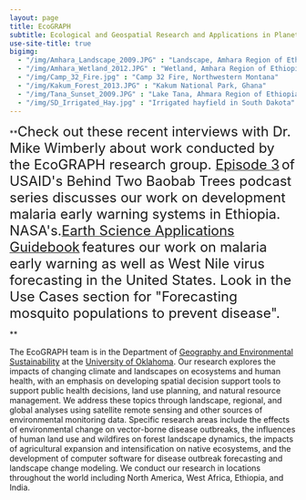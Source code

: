 ```yaml
---
layout: page
title: EcoGRAPH
subtitle: Ecological and Geospatial Research and Applications in Planetary Health
use-site-title: true
bigimg: 
  - "/img/Amhara_Landscape_2009.JPG" : "Landscape, Amhara Region of Ethiopia"
  - "/img/Amhara_Wetland_2012.JPG" : "Wetland, Amhara Region of Ethiopia"
  - "/img/Camp_32_Fire.jpg" : "Camp 32 Fire, Northwestern Montana"
  - "/img/Kakum_Forest_2013.JPG" : "Kakum National Park, Ghana"
  - "/img/Tana_Sunset_2009.JPG" : "Lake Tana, Ahmara Region of Ethiopia"
  - "/img/SD_Irrigated_Hay.jpg" : "Irrigated hayfield in South Dakota"
---
```


**<font size = "5">Check out these recent interviews with Dr. Mike Wimberly about work conducted by the EcoGRAPH research group. </font>
[<font size = "5">Episode 3</font>](https://www.usaid.gov/e-learning/global-health/between-two-baobab-trees/#/lessons/kXRl_2ev2hzzhHNekUpiqfQsdQ3w58jV) <font size = "5">of USAID's Behind Two Baobab Trees podcast series discusses our work on development malaria early warning systems in Ethiopia.</font>
<font size = "5">NASA's.</font>[<font size = "5">Earth Science Applications Guidebook</font>](https://appliedsciences.nasa.gov/guidebook/) <font size = "5">features our work on malaria early warning as well as West Nile virus forecasting in the United States. Look in the Use Cases section for "Forecasting mosquito populations to prevent disease".</font>


**

The EcoGRAPH team is in the Department of [Geography and Environmental Sustainability](http://www.ou.edu/ags/geography) at the [University of Oklahoma](http://www.ou.edu/). Our research explores the impacts of changing climate and landscapes on ecosystems and human health, with an emphasis on developing spatial decision support tools to support public health decisions, land use planning, and natural resource management. We address these topics through landscape, regional, and global analyses using satellite remote sensing and other sources of environmental monitoring data. Specific research areas include the effects of environmental change on vector-borne disease outbreaks, the influences of human land use and wildfires on forest landscape dynamics, the impacts of agricultural expansion and intensification on native ecosystems, and the development of computer software for disease outbreak forecasting and landscape change modeling. We conduct our research in locations throughout the world including North America, West Africa, Ethiopia, and India. 

